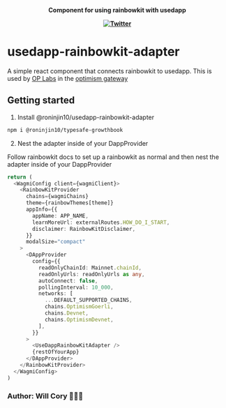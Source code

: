<p align="center"><b>Component for using rainbowkit with usedapp</b></p>
<p align="center"><b>
  <a href="https://twitter.com/fucory">
      <img alt="Twitter" src="https://img.shields.io/twitter/url.svg?label=%40fucory&style=social&url=https%3A%2F%2Ftwitter.com%2Ffucory" />
  </a>
</b></p>

# usedapp-rainbowkit-adapter

A simple react component that connects rainbowkit to usedapp. This is used by [OP Labs](https://www.oplabs.co/) in the [optimism gateway](https://app.optimism.io/bridge/deposit)

## Getting started

1. Install @roninjin10/usedapp-rainbowkit-adapter

```bash
npm i @roninjin10/typesafe-growthbook
```

2. Nest the adapter inside of your DappProvider

Follow rainbowkit docs to set up a rainbowkit as normal and then nest the adapter inside of your DappProvider

```typescript
return (
  <WagmiConfig client={wagmiClient}>
    <RainbowKitProvider
      chains={wagmiChains}
      theme={rainbowThemes[theme]}
      appInfo={{
        appName: APP_NAME,
        learnMoreUrl: externalRoutes.HOW_DO_I_START,
        disclaimer: RainbowKitDisclaimer,
      }}
      modalSize="compact"
    >
      <DAppProvider
        config={{
          readOnlyChainId: Mainnet.chainId,
          readOnlyUrls: readOnlyUrls as any,
          autoConnect: false,
          pollingInterval: 10_000,
          networks: [
            ...DEFAULT_SUPPORTED_CHAINS,
            chains.OptimismGoerli,
            chains.Devnet,
            chains.OptimismDevnet,
          ],
        }}
      >
        <UseDappRainbowKitAdapter />
        {restOfYourApp}
      </DAppProvider>
    </RainbowKitProvider>
  </WagmiConfig>
)
```

### Author: Will Cory 👨🏻‍💻
